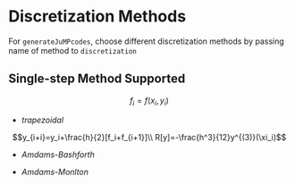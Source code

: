 # Discretization Methods

For `generateJuMPcodes`, choose different discretization methods by passing name of method to `discretization`

## Single-step Method Supported

```math
f_i = f(x_i,y_i)
```

- *trapezoidal*

```math
y_{i+i}=y_i+\frac{h}{2}[f_i+f_{i+1}]\\
R[y]=-\frac{h^3}{12}y^{(3)}(\xi_i)
```

- *Amdams-Bashforth*

- *Amdams-Monlton*
